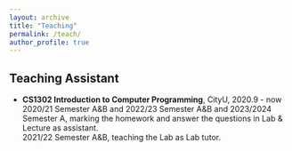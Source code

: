 ```yaml
---
layout: archive
title: "Teaching"
permalink: /teach/
author_profile: true
---
```


## Teaching Assistant

* **CS1302 Introduction to Computer Programming**, CityU, 2020.9 - now <br>
  2020/21 Semester A&B and 2022/23 Semester A&B and 2023/2024 Semester A, marking the homework and answer the questions in Lab & Lecture as assistant. <br>
  2021/22 Semester A&B, teaching the Lab as Lab tutor. <br>
